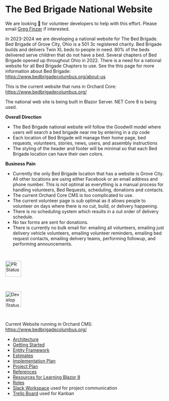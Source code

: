 # The Bed Brigade National Website

We are looking :mag_right: for volunteer developers to help with this effort.  Please email  <a href="mailto:gfinzer@hotmail.com">Greg Finzer</a> if interested.

In 2023-2024 we are developing a national website for The Bed Brigade.  Bed Brigade of Grove City, Ohio is a 501 3c registered charity.  Bed Brigade builds and delivers Twin XL beds to people in need.  80% of the beds delivered serve children that do not have a bed.  Several chapters of Bed Brigade opened up throughout Ohio in 2022.  There is a need  for a national website for all Bed Brigade Chapters to use. 
See the this page for more information about Bed Brigade: https://www.bedbrigadecolumbus.org/about-us
 
This is the current website that runs in Orchard Core:
https://www.bedbrigadecolumbus.org/

The national web site is being built in Blazor Server.  NET Core 8 is being used.

**Overall Direction**
* The Bed Brigade national website will follow the Goodwill model where users will search a bed brigade near me by entering in a zip code
* Each location of Bed Brigade will manage their home page, bed requests, volunteers, stories, news, users, and assembly instructions
* The styling of the header and footer will be minimal so that each Bed Brigade location can have their own colors.

**Business Pain**
* Currently the only Bed Brigade location that has a website is Grove City.  All other locations are using either Facebook or an email address and phone number.  This is not optimal as everything is a manual process for handling volunteers, Bed Requests, scheduling, donations and contacts. 
* The current Orchard Core CMS is too complicated to use.
* The current volunteer page is sub optimal as it allows people to volunteer on days where there is no cut, build, or delivery happening.
* There is no scheduling system which results in a out order of delivery schedule.
* No tax forms are sent for donations.
* There is currently no bulk email for: emailing all volunteers, emailing just delivery vehicle volunteers, emailing volunteer reminders, emailing bed request contacts, emailing delivery teams, performing followup, and performing announcements.
<p>&nbsp;</p>

<a href="https://github.com/GregFinzer/BedBrigadeNational/actions/workflows/pull_request_validation.yml">
	<img src="https://github.com/GregFinzer/BedBrigadeNational/actions/workflows/pull_request_validation.yml/badge.svg" alt="PR Status" height="50">
</a>
<p>&nbsp;</p>

<a href="https://github.com/GregFinzer/BedBrigadeNational/actions/workflows/develop_bedbrigadedev.yml">
	<img src="https://github.com/GregFinzer/BedBrigadeNational/actions/workflows/develop_bedbrigadedev.yml/badge.svg?branch=develop&event=push" alt="Develop Status" height="50">
</a>
<p>&nbsp;</p>

Current Website running in Orchard CMS:  https://www.bedbrigadecolumbus.org/

* [Architecture](Documentation/Architecture.md)
* [Getting Started](Documentation/Getting%20Started.md)
* [Entity Framework](Documentation/Entity%20Framework.md)
* <a href="https://github.com/GregFinzer/BedBrigadeNational/raw/main/Documentation/Design/Estimates.xlsx" target="_blank">Estimates</a>
* [Implementation Plan](Documentation/Implementation%20Plan.md)
* [Project Plan](Documentation/Project%20Plan.md)
* [References](Documentation/References.md)
* [Resources for Learning Blazor 8](Documentation/Resources%20for%20Learning%20Blazor%208.md)
* [Roles](Documentation/Roles.md)
* <a href="https://bedbrigade.slack.com" target="_blank">Slack Workspace</a> used for project communication
* <a href="https://trello.com/b/SfXILMoU/bed-brigade" target="_blank">Trello Board</a> used for Kanban

 
